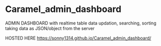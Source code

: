 # Caramel_admin_dashboard
ADMIN DASHBOARD with realtime table data updation, searching, sorting taking data as JSON/object from the server

HOSTED HERE https://sonny1314.github.io/Caramel_admin_dashboard/


![]()
![]()
![]()
